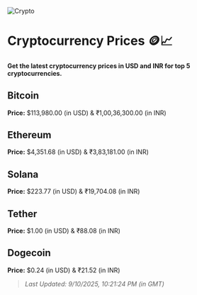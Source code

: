 
![Crypto](https://www.techguide.com.au/wp-content/uploads/2020/11/crypto3.jpeg)

# Cryptocurrency Prices 🪙📈

#### Get the latest cryptocurrency prices in USD and INR for top 5 cryptocurrencies.

## Bitcoin

**Price:** $113,980.00 (in USD) & ₹1,00,36,300.00 (in INR)

## Ethereum

**Price:** $4,351.68 (in USD) & ₹3,83,181.00 (in INR)

## Solana

**Price:** $223.77 (in USD) & ₹19,704.08 (in INR)

## Tether

**Price:** $1.00 (in USD) & ₹88.08 (in INR)

## Dogecoin

**Price:** $0.24 (in USD) & ₹21.52 (in INR)

> _Last Updated: 9/10/2025, 10:21:24 PM (in GMT)_
